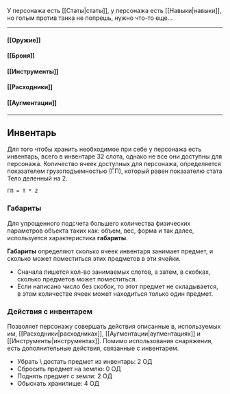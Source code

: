 У персонажа есть [[Статы|статы]], у персонажа есть [[Навыки|навыки]], но голым против танка не попрешь, нужно что-то еще…


---
#### [[Оружие]]
#### [[Броня]]
#### [[Инструменты]]
#### [[Расходники]]
#### [[Аугментации]]

---
## Инвентарь

Для того чтобы хранить необходимое при себе у персонажа есть инвентарь, всего в инвентаре 32 слота, однако не все они доступны для персонажа. Количество ячеек доступных для персонажа, определяется показателем грузоподъемностью (ГП), который равен показателю стата Тело деленный на 2.

```
ГП = Т * 2
```


### Габариты

Для упрощенного подсчета большего количества физических параметров объекта таких как: объем, вес, форма и так далее, используется характеристика **габариты**. 

**Габариты** определяют сколько ячеек инвентаря занимает предмет, и сколько может поместиться этих предметов в эти ячейки.
- Сначала пишется кол-во занимаемых слотов, а затем, в скобках, сколько предметов может поместиться.
- Если написано число без скобок, то этот предмет не складывается, в этом количестве ячеек может находиться только один предмет.

### Действия с инвентарем

Позволяет персонажу совершать действия описанные в, используемых им, [[Расходники|расходниках]], [[Аугментации|аугментациях]] и [[Инструменты|инструментах]].
Помимо использования снаряжения, есть дополнительные действия, связанные с инвентарем.
- Убрать \\ достать предмет из инвентарь: 2 ОД
- Сбросить предмет на землю: 0 ОД
- Поднять предмет с земли: 2 ОД
- Обыскать хранилище: 4 ОД
